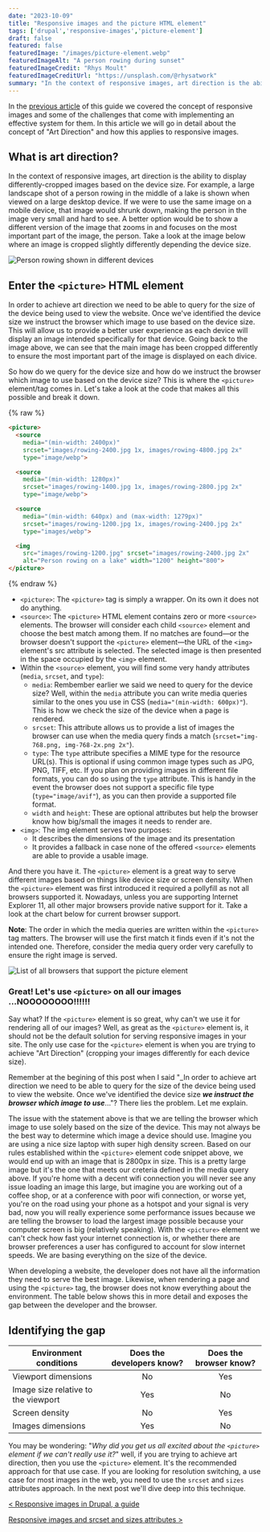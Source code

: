 ```yaml
---
date: "2023-10-09"
title: "Responsive images and the picture HTML element"
tags: ['drupal','responsive-images','picture-element']
draft: false
featured: false
featuredImage: "/images/picture-element.webp"
featuredImageAlt: "A person rowing during sunset"
featuredImageCredit: "Rhys Moult"
featuredImageCreditUrl: "https://unsplash.com/@rhysatwork"
summary: "In the context of responsive images, art direction is the ability to display differently-cropped images based on the device size."
---
```

In the [previous article](../responsive-images-in-drupal-a-guide) of this guide we covered the concept of responsive images and some of the challenges that come with implementing an effective system for them.  In this article we will go in detail about the concept of "Art Direction" and how this applies to responsive images.

## What is art direction?

In the context of responsive images, art direction is the ability to display differently-cropped images based on the device size. For example, a large landscape shot of a person rowing in the middle of a lake is shown when viewed on a large desktop device. If we were to use the same image on a mobile device, that image would shrunk down, making the person in the image very small and hard to see. A better option would be to show a different version of the image that zooms in and focuses on the most important part of the image, the person. Take a look at the image below where an image is cropped slightly differently depending the device size.

<img src="/images/art-direction.webp" alt="Person rowing shown in different devices">

## Enter the `<picture>` HTML element

In order to achieve art direction we need to be able to query for the size of the device being used to view the website. Once we've identified the device size we instruct the browser which image to use based on the device size. This will allow us to provide a better user experience as each device will display an image intended specifically for that device.  Going back to the image above, we can see that the main image has been cropped differently to ensure the most important part of the image is displayed on each divice.

So how do we query for the device size and how do we instruct the browser which image to use based on the device size?  This is where the `<picture>` element/tag comes in.  Let's take a look at the code that makes all this possible and break it down.

{% raw %}

```html
<picture>
  <source
    media="(min-width: 2400px)"
    srcset="images/rowing-2400.jpg 1x, images/rowing-4800.jpg 2x"
    type="image/webp">

  <source
    media="(min-width: 1280px)"
    srcset="images/rowing-1400.jpg 1x, images/rowing-2800.jpg 2x"
    type="image/webp">

  <source
    media="(min-width: 640px) and (max-width: 1279px)"
    srcset="images/rowing-1200.jpg 1x, images/rowing-2400.jpg 2x"
    type="images/webp">

  <img
    src="images/rowing-1200.jpg" srcset="images/rowing-2400.jpg 2x"
    alt="Person rowing on a lake" width="1200" height="800">
</picture>
```

{% endraw %}

- `<picture>`: The `<picture>` tag is simply a wrapper.  On its own it does not do anything.
- `<source>`: The `<picture>` HTML element contains zero or more `<source>` elements. The browser will consider each child `<source>` element and choose the best match among them.  If no matches are found—or the browser doesn't support the `<picture>` element—the URL of the `<img>` element's src attribute is selected. The selected image is then presented in the space occupied by the `<img>` element.
- Within the `<source>` element, you will find some very handy attributes (`media`, `srcset`, and `type`):
  - `media`: Rembember earlier we said we need to query for the device size? Well, within the `media` attribute you can write media queries similar to the ones you use in CSS (`media="(min-width: 600px)"`).  This is how we check the size of the device when a page is rendered.
  - `srcset`: This attribute allows us to provide a list of images the browser can use when the media query finds a match (`srcset="img-768.png, img-768-2x.png 2x"`).
  - `type`: The `type` attribute specifies a MIME type for the resource URL(s). This is optional if using common image types such as JPG, PNG, TIFF, etc. If you plan on providing images in different file formats, you can do so using the `type` attribute.  This is handy in the event the browser does not support a specific file type (`type="image/avif"`), as you can then provide a supported file format.
  - `width` and `height`:  These are optional attributes but help the browser know how big/small the images it needs to render are.
- `<img>`: The img element serves two purposes:
  - It describes the dimensions of the image and its presentation
  - It provides a fallback in case none of the offered `<source>` elements are able to provide a usable image.

And there you have it.  The `<picture>` element is a great way to serve different images based on things like device size or screen density. When the `<picture>` element was first introduced it required a pollyfill as not all browsers supported it.  Nowadays, unless you are supporting Internet Explorer 11, all other major browsers provide native support for it.  Take a look at the chart below for current browser support.

<div class="post-hint">

**Note**: The order in which the media queries are written within the `<picture>` tag matters. The browser will use the first match it finds even if it's not the intended one.  Therefore, consider the media query order very carefully to ensure the right image is served.

</div>

<div class="body-image">

<img src="/images/picture.webp" alt="List of all browsers that support the picture element">

</div>

### Great! Let's use `<picture>` on all our images ...NOOOOOOOO!!!!!!

Say what? If the `<picture>` element is so great, why can't we use it for rendering all of our images? Well, as great as the `<picture>` element is, it should not be the default solution for serving responsive images in your site.  The only use case for the `<picture>` element is when you are trying to achieve "Art Direction" (cropping your images differently for each device size).

Remember at the begining of this post when I said "_In order to achieve art direction we need to be able to query for the size of the device being used to view the website. Once we've identified the device size **_we instruct the browser which image to use_**..."? There lies the problem. Let me explain.

The issue with the statement above is that we are telling the browser which image to use solely based on the size of the device. This may not always be the best way to determine which image a device should use. Imagine you are using a nice size laptop with super high density screen.  Based on our rules established within the `<picture>` element code snippet above, we would end up with an image that is 2800px in size.  This is a pretty large image but it's the one that meets our creteria defined in the media query above.  If you're home with a decent wifi connection you will never see any issue loading an image this large, but imagine you are working out of a coffee shop, or at a conference with poor wifi connection, or worse yet, you're on the road using your phone as a hotspot and your signal is very bad, now you will really experience some performance issues because we are telling the browser to load the largest image possible because your computer screen is big (relatively speaking).  With the `<picture>` element we can't check how fast your internet connection is, or whether there are browser preferences a user has configured to account for slow internet speeds.  We are basing everything on the size of the device.

When developing a website, the developer does not have all the information they need to serve the best image.  Likewise, when rendering a page and using the `<picture>` tag, the browser does not know everything about the environment. The table below shows this in more detail and exposes the gap between the developer and the browser.

## Identifying the gap

| Environment conditions                  |Does the developers know? |Does the browser know? |
| --------------------------------------- | :----: | :----: |
| Viewport dimensions                     | No     | Yes    |
| Image size relative to the viewport     | Yes    | No     |
| Screen density                          | No     | Yes    |
| Images dimensions                       | Yes    | No     |

You may be wondering: "_Why did you get us all excited about the `<picture>` element if we can't really use it?_" well, if you are trying to achieve art direction, then you use the `<picture>` element.  It's the recommended approach for that use case.  If you are looking for resolution switching, a use case for most images in the web, you need to use the `srcset` and `sizes` attributes approach.  In the next post we'll dive deep into this technique.

<div class="post-pager">

[< Responsive images in Drupal, a guide](../responsive-images-in-drupal-a-guide)

[Responsive images and srcset and sizes attributes >](../responsive-images-using-srcset-and-sizes-attributes)

</div>
